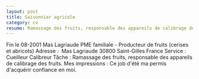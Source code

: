 ```yaml
---
layout: post
title: Saisonnier agricole
category: cv
resume: Ramassage des fruits, responsable des appareils de calibrage des fruits (cerises et abricots).
---
```

Fin le 08-2001
Mas Lagriaude
PME familiale - Producteur de fruits (cerises et abricots)
Adresse : ­ Mas Lagriaude­ 30800­ Saint-Gilles­ France
Service : Cueilleur­ Calibreur­
Tâche : Ramassage des fruits, responsable des appareils de calibrage des fruits.
Mes impressions : Ce job d'été ma permis d'acquérir confiance en moi.